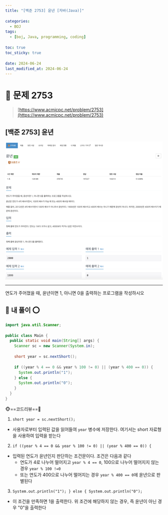 ```yaml
---
title: "[백준 2753] 윤년 [자바(Java)]"

categories:
  - BOJ
tags:
  - [boj, Java, programming, coding]

toc: true
toc_sticky: true

date: 2024-06-24
last_modified_at: 2024-06-24
---
```


# 🚀 문제 2753

> [https://www.acmicpc.net/problem/2753](https://www.acmicpc.net/problem/2753)

## [백준 2753] 윤년

![백준 2753](/assets/images/boj2753.png)

---

연도가 주어졌을 때, 윤년이면 1, 아니면 0을 출력하는 프로그램을 작성하시오

## 🚀 내 풀이 ⭕

```java
import java.util.Scanner;

public class Main {
  public static void main(String[] args) {
    Scanner sc = new Scanner(System.in);

    short year = sc.nextShort();

    if ((year % 4 == 0 && year % 100 != 0) || (year % 400 == 0)) {
      System.out.println("1");
    } else {
      System.out.println("0");
    }
  }
}
```

🐵==코드리뷰==🦀

1. `short year = sc.nextShort();`

- 사용자로부터 입력된 값을 읽어들여 `year` 병수에 저장한다. 여기서는 short 자료형을 사용하여 입력을 받는다

2. `if ((year % 4 == 0 && year % 100 != 0) || (year % 400 == 0)) {`

- 입력된 연도가 윤년인지 판단하는 조건문이다. 조건은 다음과 같다
   - 연도가 4로 나누어 떨어지고 `year % 4 == 0`, 100으로 나누어 떨어지지 않는 경우 `year % 100 !=0`
   - 또는 연도가 400으로 나누어 떨어지는 경우 `year % 400 == 0`에 윤년으로 판별된다

3. `System.out.println("1"); } else { System.out.println("0");`

- 이 조건을 만족하면 1을 출력한다. 위 조건에 해당하지 않는 경우, 즉 윤년이 아닌 경우 "0"을 출력한다